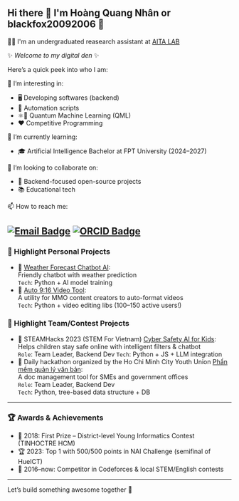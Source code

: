 ## Hi there 👋 I'm Hoàng Quang Nhân or blackfox20092006 🦊
👩‍🔬 I'm an undergraduated reasearch assistant at [AITA LAB](https://aita-lab.github.io)

✨ _Welcome to my digital den_ ✨

Here’s a quick peek into who I am:

🔭 I’m interesting in: 
- 🖥️ Developing softwares (backend)
- 🤖 Automation scripts
- ⚛️🧠 Quantum Machine Learning (QML)
- ❤️ Competitive Programming

🌱 I’m currently learning:  
- 🎓 Artificial Intelligence Bachelor at FPT University (2024–2027)


👯 I’m looking to collaborate on:  
- 🧩 Backend-focused open-source projects
- 📚 Educational tech

📫 How to reach me: 

[![Email Badge](https://img.shields.io/badge/-xxhoangquangnhanxx@gmail.com-c14438?style=flat-square&logo=Gmail&logoColor=white)](mailto:xxhoangquangnhanxx@gmail.com)
[![ORCID Badge](https://img.shields.io/badge/ORCID-blackfox20092006-16a085?style=flat-square&logo=ORCID&logoColor=white)](https://orcid.org/0009-0003-1597-6890)
---

### 🌟 Highlight Personal Projects
- 🔗 [Weather Forecast Chatbot AI](https://github.com/blackfox20092006/weatherforecastbot_source):  
  Friendly chatbot with weather prediction  
  `Tech`: Python + AI model training
- 🔗 [Auto 9:16 Video Tool](https://github.com/blackfox20092006/auto9-16video):  
  A utility for MMO content creators to auto-format videos  
  `Tech`: Python + video editing libs (100–150 active users!)

### 🌟 Highlight Team/Contest Projects
- 🔗 STEAMHacks 2023 (STEM For Vietnam) [Cyber Safety AI for Kids](https://github.com/blackfox20092006/Tech-Fusion-X):  
  Helps children stay safe online with intelligent filters & chatbot  
  `Role`: Team Leader, Backend Dev
  `Tech`: Python + JS + LLM integration
- 🔗 Daily hackathon organized by the Ho Chi Minh City Youth Union [Phần mềm quản lý văn bản](https://github.com/blackfox20092006/phanmemquanlyvb):  
  A doc management tool for SMEs and government offices  
  `Role`: Team Leader, Backend Dev  
  `Tech`: Python, tree-based data structure + DB
---
### 🏆 Awards & Achievements
- 🥇 2018: First Prize – District-level Young Informatics Contest (TINHOCTRE HCM)
- 🏆 2023: Top 1 with 500/500 points in NAI Challenge (semifinal of HueICT)
- 👾 2016–now: Competitor in Codeforces & local STEM/English contests
---
Let’s build something awesome together 💫  
